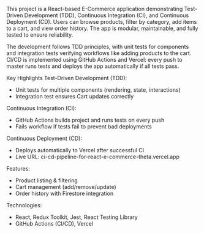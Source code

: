 This project is a React-based E-Commerce application demonstrating Test-Driven Development (TDD), Continuous Integration (CI), and Continuous Deployment (CD). Users can browse products, filter by category, add items to a cart, and view order history. The app is modular, maintainable, and fully tested to ensure reliability.

The development follows TDD principles, with unit tests for components and integration tests verifying workflows like adding products to the cart. CI/CD is implemented using GitHub Actions and Vercel: every push to master runs tests and deploys the app automatically if all tests pass.

Key Highlights
Test-Driven Development (TDD):
- Unit tests for multiple components (rendering, state, interactions)
- Integration test ensures Cart updates correctly

Continuous Integration (CI):
- GitHub Actions builds project and runs tests on every push
- Fails workflow if tests fail to prevent bad deployments

Continuous Deployment (CD):
- Deploys automatically to Vercel after successful CI
- Live URL: ci-cd-pipeline-for-react-e-commerce-theta.vercel.app

Features:
- Product listing & filtering
- Cart management (add/remove/update)
- Order history with Firestore integration

Technologies:
- React, Redux Toolkit, Jest, React Testing Library
- GitHub Actions (CI/CD), Vercel
